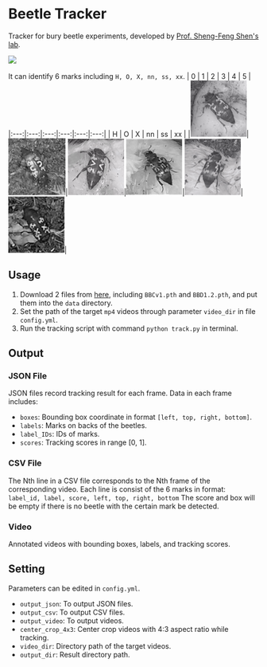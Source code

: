 # Beetle Tracker

Tracker for bury beetle experiments, developed by [Prof. Sheng-Feng Shen's lab](https://ecology.lifescience.ntu.edu.tw/doku.php/en/sfshen/start). 

![](https://github.com/panghanwu/bury_beetle_tracker/blob/main/meterials/example.gif)

It can identify 6 marks including `H, O, X, nn, ss, xx`.
|  0  |  1  |  2  |  3  |  4  |  5  |
|:---:|:---:|:---:|:---:|:---:|:---:|
|  H  |  O  |  X  | nn  | ss  | xx  |
|![](https://github.com/panghanwu/bury_beetle_tracker/blob/main/meterials/m0.png)|![](https://github.com/panghanwu/bury_beetle_tracker/blob/main/meterials/m1.png)|![](https://github.com/panghanwu/bury_beetle_tracker/blob/main/meterials/m2.png)|![](https://github.com/panghanwu/bury_beetle_tracker/blob/main/meterials/m3.png)|![](https://github.com/panghanwu/bury_beetle_tracker/blob/main/meterials/m4.png)|![](https://github.com/panghanwu/bury_beetle_tracker/blob/main/meterials/m5.png)|


## Usage
1. Download 2 files from [here](https://drive.google.com/drive/folders/1mpe4q23KAurQ6MAhasBkWh5ahTfV2IOe?usp=sharing), including `BBCv1.pth` and `BBD1.2.pth`, and put them into the `data` directory.
2. Set the path of the target `mp4` videos through parameter `video_dir` in file `config.yml`.
3. Run the tracking script with command `python track.py` in terminal.

## Output
### JSON File
JSON files record tracking result for each frame. Data in each frame includes:
- `boxes`: Bounding box coordinate in format `[left, top, right, bottom]`.
- `labels`: Marks on backs of the beetles.
- `label_IDs`: IDs of marks.
- `scores`: Tracking scores in range [0, 1].

### CSV File
The Nth line in a CSV file corresponds to the Nth frame of the corresponding video. Each line is consist of the 6 marks in format:
`label_id, label, score, left, top, right, bottom`
The score and box will be empty if there is no beetle with the certain mark be detected.

### Video
Annotated videos with bounding boxes, labels, and tracking scores.

## Setting
Parameters can be edited in `config.yml`.
- `output_json`: To output JSON files.
- `output_csv`: To output CSV files.
- `output_video`: To output videos.
- `center_crop_4x3`: Center crop videos with 4:3 aspect ratio while tracking.
- `video_dir`: Directory path of the target videos.
- `output_dir`: Result directory path.

